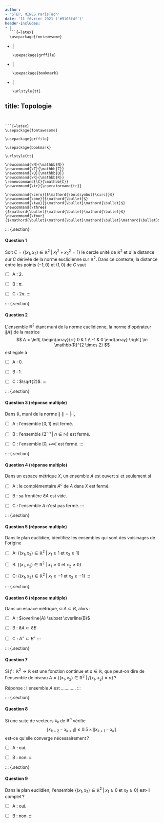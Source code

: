 ```yaml
---
author:
- 'STEP, MINES ParisTech'
date: '11 février 2021 (`#9103f4f`)'
header-includes:
- |
  ```{=latex}
  \usepackage{fontawesome}
  ```
- |
  ```{=latex}
  \usepackage{grffile}
  ```
- |
  ```{=latex}
  \usepackage{bookmark}
  ```
- |
  ```{=latex}
  \urlstyle{tt}
  ```
title: Topologie
---
```


```{=latex}
\usepackage{fontawesome}
```

```{=latex}
\usepackage{grffile}
```

```{=latex}
\usepackage{bookmark}
```

```{=latex}
\urlstyle{tt}
```

```{=tex}
\newcommand{\N}{\mathbb{N}}
\newcommand{\Z}{\mathbb{Z}}
\newcommand{\Q}{\mathbb{Q}}
\newcommand{\R}{\mathbb{R}}
\renewcommand{\C}{\mathbb{C}}
\newcommand{\tr}{\operatorname{tr}}
```
```{=tex}
\newcommand{\zero}{$\mathord{\boldsymbol{\circ}}$}
\newcommand{\one}{$\mathord{\bullet}$}
\newcommand{\two}{$\mathord{\bullet}\mathord{\bullet}$}
\newcommand{\three}{$\mathord{\bullet}\mathord{\bullet}\mathord{\bullet}$}
\newcommand{\four}{$\mathord{\bullet}\mathord{\bullet}\mathord{\bullet}\mathord{\bullet}$}
```
::: {.section}
#### Question 1

Soit $C = \{(x_1, x_2) \in \mathbb{R}^2 \; | \; x_1^2+x_2^2 = 1\}$ le
cercle unité de $\mathbb{R}^2$ et $d$ la distance sur $C$ dérivée de la
norme euclidienne sur $\mathbb{R}^2$. Dans ce contexte, la distance
entre les points $(-1,0)$ et $(1,0)$ de $C$ vaut

-   [ ] A : $2$.

-   [ ] B : $\pi$.

-   [ ] C : $2 \pi$.
:::

::: {.section}
#### Question 2

L'ensemble $\mathbb{R}^2$ étant muni de la norme euclidienne, la norme
d'opérateur $\|A\|$ de la matrice $$
A = \left[
  \begin{array}{rr}
  0 & 1 \\
  -1 & 0
  \end{array} 
\right] \in \mathbb{R}^{2 \times 2}
$$ est égale à

-   [ ] A : $0$.

-   [ ] B : $1$.

-   [ ] C : $\sqrt{2}$.
:::

::: {.section}
#### Question 3 (réponse multiple)

Dans $\mathbb{R}$, muni de la norme $\|\cdot\| = |\cdot|$,

-   [ ] A : l'ensemble $[0,1]$ est fermé.

-   [ ] B : l'ensemble $\{2^{-n} \; | \; n \in \mathbb{N}\}$ est fermé.

-   [ ] C : l'ensemble $\left[0, +\infty\right[$ est fermé.
:::

::: {.section}
#### Question 4 (réponse multiple)

Dans un espace métrique $X$, un ensemble $A$ est ouvert si et seulement
si

-   [ ] A : le complémentaire $A^c$ de $A$ dans $X$ est fermé.

-   [ ] B : sa frontière $\partial A$ est vide.

-   [ ] C : l'ensemble $A$ n'est pas fermé.
:::

::: {.section}
#### Question 5 (réponse multiple)

Dans le plan euclidien, identifiez les ensembles qui sont des voisinages
de l'origine

-   [ ] A:
    $\{(x_1,x_2) \in \mathbb{R}^2 \; | \; x_1 \geq 1 \mbox{ et } x_2 \geq 1\}$

-   [ ] B:
    $\{(x_1,x_2) \in \mathbb{R}^2 \; | \; x_1 \geq 0 \mbox{ et } x_2 \geq 0\}$

-   [ ] C:
    $\{(x_1,x_2) \in \mathbb{R}^2 \; | \; x_1 \geq -1 \mbox{ et } x_2 \geq -1\}$
:::

::: {.section}
#### Question 6 (réponse multiple)

Dans un espace métrique, si $A \subset B$, alors :

-   [ ] A : $\overline{A} \subset \overline{B}$

-   [ ] B : $\partial A \subset \partial B$

-   [ ] C : $A^{\circ} \subset B^{\circ}$
:::

::: {.section}
#### Question 7

Si $f: \mathbb{R}^2 \to \mathbb{R}$ est une fonction continue et
$a \in \mathbb{R}$, que peut-on dire de l'ensemble de niveau
$A = \{(x_1, x_2) \in \mathbb{R}^2 \; | \; f(x_1, x_2) = a\}$ ?

Réponse : l'ensemble $A$ est ............
:::

::: {.section}
#### Question 8

Si une suite de vecteurs $x_k$ de $\mathbb{R}^n$ vérifie $$
{\|x_{k+2} - x_{k+1}\|} \leq 0.5 \times {\|x_{k+1} - x_k\|},
$$ est-ce qu'elle converge nécessairement ?

-   [ ] A : oui.

-   [ ] B : non.
:::

::: {.section}
#### Question 9

Dans le plan euclidien, l'ensemble
$\{(x_1, x_2) \in \mathbb{R}^2 \; | \; x_1 \geq 0 \mbox{ et } x_2 \geq 0\}$
est-il complet ?

-   [ ] A : oui.

-   [ ] B : non.
:::
